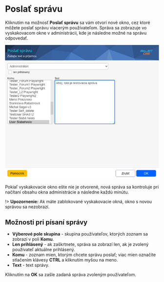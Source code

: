 # Poslať správu

Kliknutím na možnosť **Poslať správu** sa vám otvorí nové okno, cez ktoré môžete poslať správu viacerým používateľom. Správa sa zobrazuje vo vyskakovacom okne v administrácii, kde je následne možné na správu odpovedať.

![](send-message.png)

Pokiaľ vyskakovacie okno ešte nie je otvorené, nová správa sa kontroluje pri načítaní obsahu okna administrácie a následne každú minútu.

!> **Upozornenie:** Ak máte zablokované vyskakovacie okná, okno s novou správou sa nezobrazí.

## Možnosti pri písaní správy

- **Výberové pole skupina** - skupina používateľov, ktorých zoznam sa zobrazí v poli **Komu**.
- **Len prihlásený** - ak zaškrtnete, správa sa zobrazí len, ak je zvolený používateľ aktuálne prihlásený.
- **Komu** - zoznam mien, ktorým chcete správu poslať; viac mien označíte stlačením klávesy **CTRL** a kliknutím myšou na meno.
- **Text** - text správy.

Kliknutím na **OK** sa zašle zadaná správa zvoleným používateľom.
